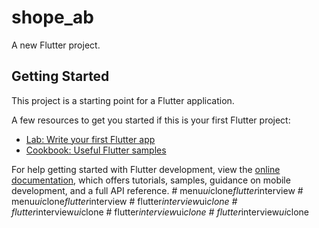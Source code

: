 # shope_ab

A new Flutter project.

## Getting Started

This project is a starting point for a Flutter application.

A few resources to get you started if this is your first Flutter project:

- [Lab: Write your first Flutter app](https://docs.flutter.dev/get-started/codelab)
- [Cookbook: Useful Flutter samples](https://docs.flutter.dev/cookbook)

For help getting started with Flutter development, view the
[online documentation](https://docs.flutter.dev/), which offers tutorials,
samples, guidance on mobile development, and a full API reference.
#   m e n u _ u i _ c l o n e _ f l u t t e r _ i n t e r v i e w  
 #   m e n u _ u i _ c l o n e _ f l u t t e r _ i n t e r v i e w  
 #   f l u t t e r _ i n t e r v i e w _ u i _ c l o n e  
 #   f l u t t e r _ i n t e r v i e w _ u i _ c l o n e  
 #   f l u t t e r _ i n t e r v i e w _ u i _ c l o n e  
 #   f l u t t e r _ i n t e r v i e w _ u i _ c l o n e  
 